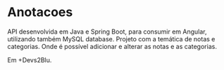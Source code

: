 # Anotacoes
API desenvolvida em Java e Spring Boot, para consumir em Angular, utilizando também MySQL database. Projeto com a temática de notas e categorias. Onde é possível adicionar e alterar as notas e as categorias.

Em +Devs2Blu.
